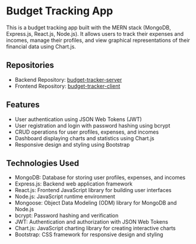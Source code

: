 # Budget Tracking App

This is a budget tracking app built with the MERN stack (MongoDB, Express.js, React.js, Node.js). It allows users to track their expenses and incomes, manage their profiles, and view graphical representations of their financial data using Chart.js.


## Repositories

- Backend Repository: [budget-tracker-server](https://github.com/Muzna-J/budget-tracker-server)
- Frontend Repository: [budget-tracker-client](https://github.com/Muzna-J/budget-tracker-client)

## Features

- User authentication using JSON Web Tokens (JWT)
- User registration and login with password hashing using bcrypt
- CRUD operations for user profiles, expenses, and incomes
- Dashboard displaying charts and statistics using Chart.js
- Responsive design and styling using Bootstrap

## Technologies Used

- MongoDB: Database for storing user profiles, expenses, and incomes
- Express.js: Backend web application framework
- React.js: Frontend JavaScript library for building user interfaces
- Node.js: JavaScript runtime environment
- Mongoose: Object Data Modeling (ODM) library for MongoDB and Node.js
- bcrypt: Password hashing and verification
- JWT: Authentication and authorization with JSON Web Tokens
- Chart.js: JavaScript charting library for creating interactive charts
- Bootstrap: CSS framework for responsive design and styling

